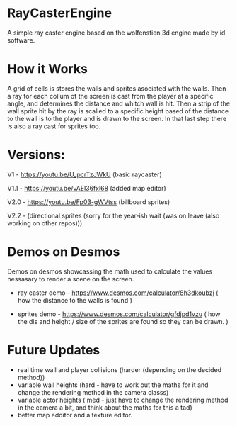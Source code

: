 # RayCasterEngine
A simple ray caster engine based on the wolfenstien 3d engine made by id software.

# How it Works

A grid of cells is stores the walls and sprites asociated with the walls. Then a ray for each collum of the screen is cast from the player at a specific angle, and determines the distance and whitch wall is hit. Then a strip of the wall sprite hit by the ray is scalled to a specific height based of the distance to the wall is to the player and is drawn to the screen. In that last step there is also a ray cast for sprites too.

# Versions:

V1 - https://youtu.be/U_pcrTzJWkU (basic raycaster)

V1.1 - https://youtu.be/vAEl36fxl68 (added map editor)

V2.0 - https://youtu.be/Fp03-gWVtss (billboard sprites)

V2.2 - <link pending> (directional sprites (sorry for the year-ish wait (was on leave (also working on other repos)))

# Demos on Desmos

Demos on desmos showcassing the math used to calculate the values nessasary to render a scene on the screen.

 - ray caster demo - https://www.desmos.com/calculator/8h3dkoubzj ( how the distance to the walls is found )

 - sprites demo - https://www.desmos.com/calculator/gfdjpd1vzu ( how the dis and height / size of the sprites are found so they can be drawn. )

# Future Updates

 - real time wall and player collisions (harder (depending on the decided method))
 - variable wall heights (hard - have to work out the maths for it and change the rendering method in the camera classs)
 - variable actor heights ( med - just have to change the rendering method in the camera a bit, and think about the maths for this a tad)
 - better map edditor and a texture editor.
